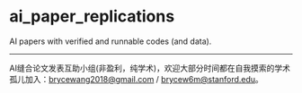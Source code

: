 # ai_paper_replications
AI papers with verified and runnable codes (and data).


----
AI缝合论文发表互助小组(非盈利，纯学术)，欢迎大部分时间都在自我摸索的学术孤儿加入：brycewang2018@gmail.com / brycew6m@stanford.edu。
